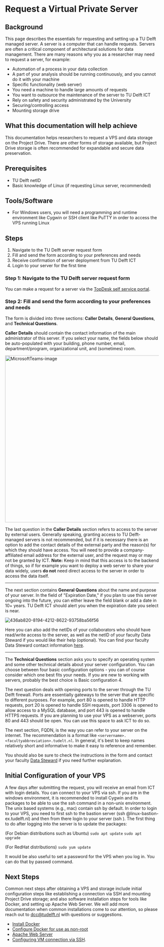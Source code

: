 # Request a Virtual Private Server

## Background
This page describes the essentials for requesting and setting up a TU Delft managed server. A server is a computer that can handle requests. Servers are often a critical component of architectural solutions for data management. There are many reasons why you as a researcher may need to request a server, for example:
* Automation of a process in your data collection
* A part of your analysis should be running continuously, and you cannot do it with your machine 
* Specific functionality (web server)
* You need a machine to handle large amounts of requests 
* You want to outsource the maintenance of the server to TU Delft ICT
* Rely on safety and security administrated by the University
* Securing/controlling access
* Mounting storage drive

## What this documentation will help achieve
This documentation helps researchers to request a VPS and data storage on the Project Drive. There are other forms of storage available, but Project Drive storage is often recommended for expandable and secure data preservation.

## Prerequisites
* TU Delft netID
* Basic knowledge of Linux (if requesting Linux server, recommended)

## Tools/Software
* For Windows users, you will need a programming and runtime environment like Cygwin or SSH client like PuTTY in order to access the VPS running Linux

## Steps
1. Navigate to the TU Delft server request form
2. Fill and send the form according to your preferences and needs
3. Receive confirmation of server deployment from TU Delft ICT 
4. Login to your server for the first time

### Step 1: Navigate to the TU Delft server request form
You can make a request for a server via the [TopDesk self service portal](https://tudelft.topdesk.net/tas/public/ssp/content/serviceflow?unid=418c986f186d4934848dc2712039ed34).

### Step 2: Fill and send the form according to your preferences and needs
The form is divided into three sections: **Caller Details**, **General Questions**, and **Technical Questions**.

**Caller Details** should contain the contact information of the main administrator of this server. If you select your name, the fields below should be auto-populated with your building, phone number, email, department/program, organizational unit, and (sometimes) room. 

<img width="547" alt="MicrosoftTeams-image" src="https://user-images.githubusercontent.com/70262847/124608876-65778580-de6f-11eb-9c45-edd730417203.png">

The last question in the **Caller Details** section refers to access to the server by external users. Generally speaking, granting access to TU Delft-managed servers is not recommended, but if it is necessary there is an option to add the contact details of the external party and the reason(s) for which they should have access. You will need to provide a company-affiliated email address for the external user, and the request may or may not be granted by ICT. **Note:** Keep in mind that this access is to the backend of things, so if for example you want to deploy a web server to share your data widely, users **do not** need direct access to the server in order to access the data itself.

________

The next section contains **General Questions** about the name and purpose of your server. In the field of "Expiration Date," if you plan to use this server ongoing into the future, you can either leave the field blank or add a date in 10+ years. TU Delft ICT should alert you when the expiration date you select is near. 

![436ab820-8194-4212-8622-93758ba56f56](https://user-images.githubusercontent.com/70262847/124609178-b1c2c580-de6f-11eb-8e33-0dfcbf79226e.jpg)

Here you can also add the netIDs of your collaborators who should have read/write access to the server, as well as the netID of your faculty Data Steward if you would like their help (optional). You can find your faculty Data Steward contact information [here](https://www.tudelft.nl/en/library/current-topics/research-data-management/r/support/data-stewardship/contact/).

____________

The **Technical Questions** section asks you to specify an operating system and some other technical details about your server configuration. You can choose between four basic configuration options - you can of course consider which one best fits your needs. If you are new to working with servers, probably the best choice is Basic configuration 4.

The next question deals with opening ports to the server through the TU Delft firewall. Ports are essentially gateways to the server that are specific to different purposes. For example, port 80 is opened to handle HTTP requests, port 20 is opened to handle SSH requests, port 3306 is opened to allow access to a MySQL database, and port 443 is opened to handle HTTPS requests. If you are planning to use your VPS as a webserver, ports 80 and 443 should be open. You can use this space to ask ICT to do so. 

The next section, FQDN, is the way you can refer to your server on the internet. The recommendation is a format like `<servername>.<facultyabbreviation>.tudelt.nl`. In general, it's best to keep names relatively short and informative to make it easy to reference and remember.

You should also be sure to check the instructions in the form and contact your faculty [Data Steward](https://www.tudelft.nl/en/library/current-topics/research-data-management/r/support/data-stewardship/contact/) if you need further explanation.

## Initial Configuration of your VPS
A few days after submitting the request, you will receive an email from ICT with login details. You can connect to your VPS via ssh. If you are in the windows environment, it is recommended to install Cygwin and its packages to be able to use the ssh command in a non-unix environment. The unix based systems (e.g., mac) contain ssh by default. In order to login to your VPS, you need to first ssh to the bastion server (ssh <username>@linux-bastion-ex.tudelft.nl) and then from there login to your server (ssh <servername>). The first thing to do after logging into the server is to update the packages:

(For Debian distributions such as Ubuntu)
`sudo apt update`
`sudo apt upgrade`


(For RedHat distributions)
`sudo yum update`

It would be also useful to set a password for the VPS when you log in. You can do that by passwd command. 


## Next Steps
Common next steps after obtaining a VPS and storage include initial configuration steps like establishing a connection via SSH and mounting Project Drive storage; and also software installation steps for tools like Docker, and setting up Apache Web Server. We will add more documentation when common installations come to our attention, so please reach out to dcc@tudelft.nl with questions or suggestions. 
- [Install Docker](https://phoenixnap.com/kb/how-to-install-docker-on-ubuntu-18-04)
- [Configure Docker for use as non-root](https://docs.docker.com/engine/install/linux-postinstall/)
- [Apache Web Server](https://gitlab.tudelft.nl/acryan/data-management-for-researchers/-/wikis/Setting-up-an-Apache-Server)
- [Configuring VM connection via SSH](https://gitlab.tudelft.nl/acryan/data-management-for-researchers/-/wikis/Configuring-VM-Connection). 